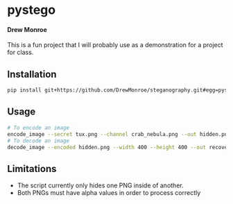 # pystego
#### Drew Monroe

This is a fun project that I will probably use as a demonstration for a project for class.

## Installation
```bash
pip install git+https://github.com/DrewMonroe/steganography.git#egg=pystego
```

## Usage
```bash
# To encode an image
encode_image --secret tux.png --channel crab_nebula.png --out hidden.png
# To decode an image
decode_image --encoded hidden.png --width 400 --height 400 --out recovered.png
```

## Limitations
- The script currently only hides one PNG inside of another.
- Both PNGs must have alpha values in order to process correctly
